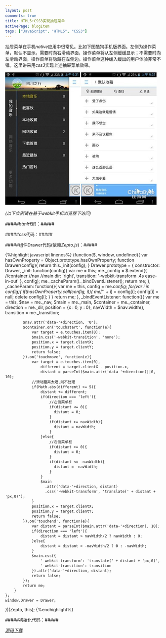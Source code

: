 ```yaml
---
layout: post
comments: true
title: HTML5+CSS3实现抽屉菜单
activePage: blogItem
tags: ["JavaScript", "HTML5", "CSS3"]
---
```


抽屉菜单在手机*native*应用中很常见。比如下图酷狗手机版界面。左侧为操作菜单，默认不显示。需要时向右滑动界面，操作菜单将从左侧缓缓显示；不需要时向左滑动界面，操作菜单将隐藏在左侧边。操作菜单这种缓入缓出的用户体验非常不错。这里讲采用*css3*实现上述抽屉菜单效果。

<p class="image-container"><img src="/images/drawer_1.jpg" alt="抽屉菜单示例图" /></p>
<!--more-->

*(以下实例请在基于webkit手机浏览器下访问)*

#####*html*代码：#####

<script src="https://gist.github.com/lightunderblack/27b42a32ceef843c94e2.js"></script>

#####*css*代码：#####

<script src="https://gist.github.com/lightunderblack/124f027fd484729d2dde.js"></script>

#####组件Drawer代码(依赖*Zepto.js*)：#####

{%highlight javascript linenos%}
(function($, window, undefined){
	var hasOwnProperty = Object.prototype.hasOwnProperty;
	function Drawer(config){
		return this._init(config);
	}
	Drawer.prototype = {
		constructor: Drawer,
		_init: function(config){
			var me = this;
			me._config = $.extend({
				//container
				//nav
				//main
				dir: 'right',
				transition: '-webkit-transform .4s ease-in-out'
			}, config);
			me._cacheParam()._bindEventListener();
			return me;
		},
		_cacheParam: function(){
			var me = this, 
				config = me._config;
			for(var i in config){
				if(hasOwnProperty.call(config, i)){
					me['_' + i] = config[i];
					config[i] = null;
					delete config[i];
				}
			}
			return me;
		},
		_bindEventListener: function(){
			var me = this,
				$nav = me._nav,
				$main = me._main,
				$container = me._container,
				direction = me._dir,
				position = {x : 0, y : 0},
				navWidth = $nav.width(),
				transition = me._transition;
		
			$nav.attr('data-'+direction, '0');
			$container.on('touchstart', function(e){
				var target = e.touches.item(0);
				$main.css('-webkit-transition', 'none');
				position.x = target.clientX;
				position.y = target.clientY;
				return false;						
			}).on('touchmove', function(e){
				var target = e.touches.item(0),
					different = target.clientX - position.x,
					distant = parseInt($main.attr('data-'+direction)||0, 10);
				//滑动距离太短,则不处理
				if(Math.abs(different) >= 5){
					distant += different;
					if(direction === 'left'){
						//左侧菜单栏
						if(distant <= 0){
						  distant = 0;
						}
						if(distant >= navWidth){
						  distant = navWidth; 
						}							
					}else{
						//右侧菜单栏
						if(distant >= 0){
						  distant = 0;
						}
						if(distant <= -navWidth){
						  distant = -navWidth; 
						}
					}
					$main
					  .attr('data-'+direction, distant)
					  .css('-webkit-transform', 'translate(' + distant + 'px,0)');
				}					
				position.x = target.clientX;
				position.y = target.clientY;				
				return false;
			}).on('touchend', function(e){
				var distant = parseInt($main.attr('data-'+direction), 10);
				if(direction === 'left'){
					distant = distant > navWidth/2 ? navWidth : 0;
				}else{
					distant = distant > -navWidth/2 ? 0 : -navWidth;
				}
				$main.css({
					'-webkit-transform': 'translate(' + distant + 'px,0)',
					'-webkit-transition': transition
				}).attr('data-'+direction, distant);
				return false;
			});
			return me;	
		}
	};	
	window.Drawer = Drawer;
})(Zepto, this);
{%endhighlight%}

#####初始化代码：#####

<script src="https://gist.github.com/lightunderblack/fa4fbce0ba91b7af6463.js"></script>

[*源码下载*](/downloads/files/drawer.zip)

